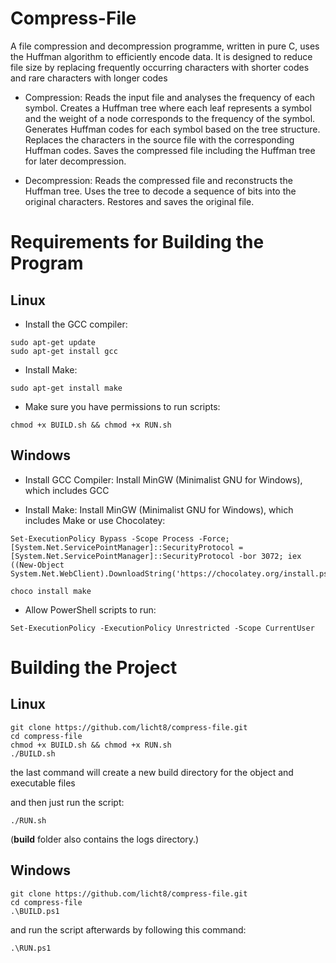 # Compress-File
A file compression and decompression programme, written in pure C, uses the Huffman algorithm to efficiently encode data. It is designed to reduce file size by replacing frequently occurring characters with shorter codes and rare characters with longer codes

* Compression:
Reads the input file and analyses the frequency of each symbol.
Creates a Huffman tree where each leaf represents a symbol and the weight of a node corresponds to the frequency of the symbol.
Generates Huffman codes for each symbol based on the tree structure.
Replaces the characters in the source file with the corresponding Huffman codes.
Saves the compressed file including the Huffman tree for later decompression.

* Decompression:
Reads the compressed file and reconstructs the Huffman tree.
Uses the tree to decode a sequence of bits into the original characters.
Restores and saves the original file.

# Requirements for Building the Program
## Linux
* Install the GCC compiler:
```
sudo apt-get update
sudo apt-get install gcc
```
* Install Make:
```
sudo apt-get install make
```
* Make sure you have permissions to run scripts:
```
chmod +x BUILD.sh && chmod +x RUN.sh
```

## Windows
* Install GCC Compiler:
Install MinGW (Minimalist GNU for Windows), which includes GCC

* Install Make:
Install MinGW (Minimalist GNU for Windows), which includes Make or use Chocolatey:
```
Set-ExecutionPolicy Bypass -Scope Process -Force; [System.Net.ServicePointManager]::SecurityProtocol = [System.Net.ServicePointManager]::SecurityProtocol -bor 3072; iex ((New-Object System.Net.WebClient).DownloadString('https://chocolatey.org/install.ps1'))
```
```
choco install make
```
* Allow PowerShell scripts to run:
```
Set-ExecutionPolicy -ExecutionPolicy Unrestricted -Scope CurrentUser
```

# Building the Project
## Linux 
```
git clone https://github.com/licht8/compress-file.git
cd compress-file
chmod +x BUILD.sh && chmod +x RUN.sh
./BUILD.sh
 ```
the last command will create a new build directory for the object and executable files

and then just run the script: 
```
./RUN.sh
```
(**build** folder also contains the logs directory.)


## Windows
```
git clone https://github.com/licht8/compress-file.git
cd compress-file
.\BUILD.ps1
```
and run the script afterwards by following this command:
```
.\RUN.ps1
```

